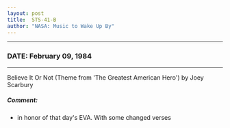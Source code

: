 ```yaml
---
layout: post
title:  STS-41-B
author: "NASA: Music to Wake Up By"
---
```


----
### DATE: February 09, 1984
----
Believe It Or Not (Theme from 'The Greatest American Hero') by Joey Scarbury

##### Comment:
* in honor of that day's EVA. With some changed verses
